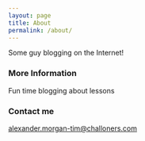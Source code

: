 ```yaml
---
layout: page
title: About
permalink: /about/
---
```


Some guy blogging on the Internet!

### More Information

Fun time blogging about lessons

### Contact me

[alexander.morgan-tim@challoners.com](mailto:Alexander.morgan-tim@challoners.com)
